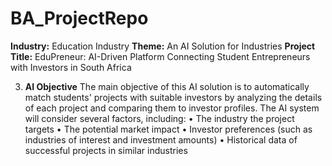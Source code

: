 # BA_ProjectRepo

**Industry:** Education Industry
**Theme:** An AI Solution for Industries
**Project Title:** EduPreneur: AI-Driven Platform Connecting Student Entrepreneurs with Investors in South Africa

3. **AI Objective**
The main objective of this AI solution is to automatically match students' projects with suitable investors by analyzing the details of each project and comparing them to investor profiles. The AI system will consider several factors, including:
• The industry the project targets
• The potential market impact
• Investor preferences (such as industries of interest and investment amounts)
• Historical data of successful projects in similar industries
